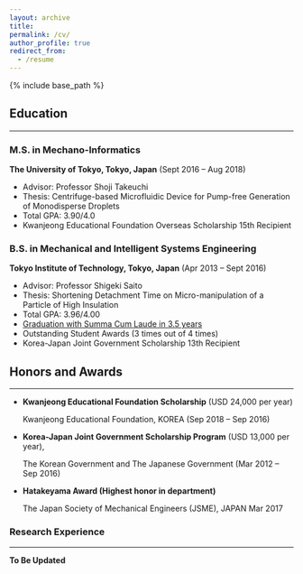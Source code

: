 ```yaml
---
layout: archive
title:
permalink: /cv/
author_profile: true
redirect_from:
  - /resume
---
```


{% include base_path %}

## Education

------

### M.S. in Mechano-Informatics

**The University of Tokyo, Tokyo, Japan** (Sept 2016 – Aug 2018)

* Advisor: Professor Shoji Takeuchi
* Thesis: Centrifuge-based Microfluidic Device for Pump-free Generation of Monodisperse Droplets
* Total GPA: 3.90/4.0
* Kwanjeong Educational Foundation Overseas Scholarship 15th Recipient



### B.S. in Mechanical and Intelligent Systems Engineering

**Tokyo Institute of Technology, Tokyo, Japan** (Apr 2013 – Sept 2016)

* Advisor: Professor Shigeki Saito
* Thesis: Shortening Detachment Time on Micro-manipulation of a Particle of High Insulation
* Total GPA: 3.96/4.00
* <u>Graduation with Summa Cum Laude in 3.5 years</u>
* Outstanding Student Awards (3 times out of 4 times)
* Korea-Japan Joint Government Scholarship 13th Recipient



## Honors and Awards

------

* **Kwanjeong Educational Foundation Scholarship** (USD 24,000 per year)

  Kwanjeong Educational Foundation, KOREA																																						(Sep 2018 – Sep 2016)

* **Korea-Japan Joint Government Scholarship Program** (USD 13,000 per year), 

  The Korean Government and The Japanese Government																																 (Mar 2012 – Sep 2016)

* **Hatakeyama Award (Highest honor in department)**

  The Japan Society of Mechanical Engineers (JSME), JAPAN																																					Mar 2017





### Research Experience

------

**To Be Updated**
